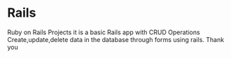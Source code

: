 # Rails
Ruby on Rails Projects
it is a basic Rails app with CRUD Operations
Create,update,delete data in the database through forms using rails.
Thank you
